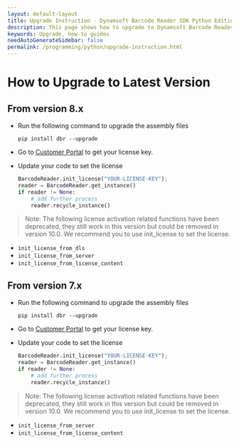 ```yaml
---
layout: default-layout
title: Upgrade Instruction - Dynamsoft Barcode Reader SDK Python Edition
description: This page shows how to upgrade to Dynamsoft Barcode Reader SDK Python Edition latest version.
keywords: Upgrade, how-to guides
needAutoGenerateSidebar: false
permalink: /programming/python/upgrade-instruction.html
---
```



# How to Upgrade to Latest Version     

## From version 8.x
- Run the following command to upgrade the assembly files
    ```
    pip install dbr --upgrade
    ```

- Go to <a href="https://www.dynamsoft.com/customer/license/fullLicense?utm_source=docs" target="_blank">Customer Portal</a> to get your license key.

- Update your code to set the license
    ```python
    BarcodeReader.init_license("YOUR-LICENSE-KEY");
    reader = BarcodeReader.get_instance()
    if reader != None:
        # add further process
        reader.recycle_instance()
    ```

>Note:
>The following license activation related functions have been deprecated, they still work in this version but could be removed in version 10.0. We recommend you to use init_license to set the license.

- `init_license_from_dls`
- `init_license_from_server`
- `init_license_from_license_content` 

## From version 7.x
- Run the following command to upgrade the assembly files
    ```
    pip install dbr --upgrade
    ```

- Go to <a href="https://www.dynamsoft.com/customer/license/fullLicense?utm_source=docs" target="_blank">Customer Portal</a> to get your license key.

- Update your code to set the license
    ```python
    BarcodeReader.init_license("YOUR-LICENSE-KEY");
    reader = BarcodeReader.get_instance()
    if reader != None:
        # add further process
        reader.recycle_instance()
    ```

>Note:
>The following license activation related functions have been deprecated, they still work in this version but could be removed in version 10.0. We recommend you to use init_license to set the license.

- `init_license_from_server`
- `init_license_from_license_content` 

